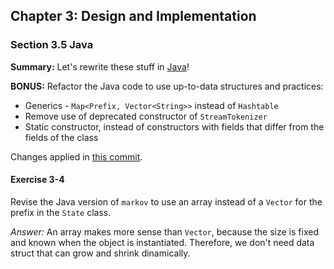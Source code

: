 ## Chapter 3: Design and Implementation

### Section 3.5 Java
**Summary:** Let's rewrite these stuff in [Java](Markov.java)!

**BONUS:** Refactor the Java code to use up-to-data structures and practices:
- Generics - `Map<Prefix, Vector<String>>` instead of `Hashtable`
- Remove use of deprecated constructor of `StreamTokenizer`
- Static constructor, instead of constructors with fields that differ from the fields of the class

Changes applied in [this commit](https://github.com/asankov/the-practice-of-programming/commit/793994dae973f3d4d9a14224fb511f9d6fe9de82).

#### Exercise 3-4
Revise the Java version of `markov` to use an array instead of a `Vector` for the prefix in the `State` class.

*Answer:* An array makes more sense than `Vector`, because the size is fixed and known when the object is instantiated.
Therefore, we don't need data struct that can grow and shrink dinamically.